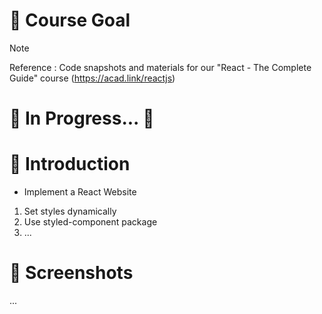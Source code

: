 # 💯 Course Goal

> [!NOTE]
> Reference : Code snapshots and materials for our "React - The Complete Guide" course (https://acad.link/reactjs)

# 🚧 In Progress... 🚧

# 📖 Introduction

- Implement a React Website

1. Set styles dynamically
2. Use styled-component package
3. ...

# 👀 Screenshots

...
